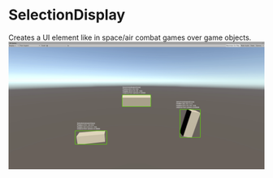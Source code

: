 # SelectionDisplay
Creates a UI element like in space/air combat games over game objects.
![alt-text](https://github.com/Genso-0/SelectionDisplay/blob/master/Images/g45n4ieMI3.gif)
